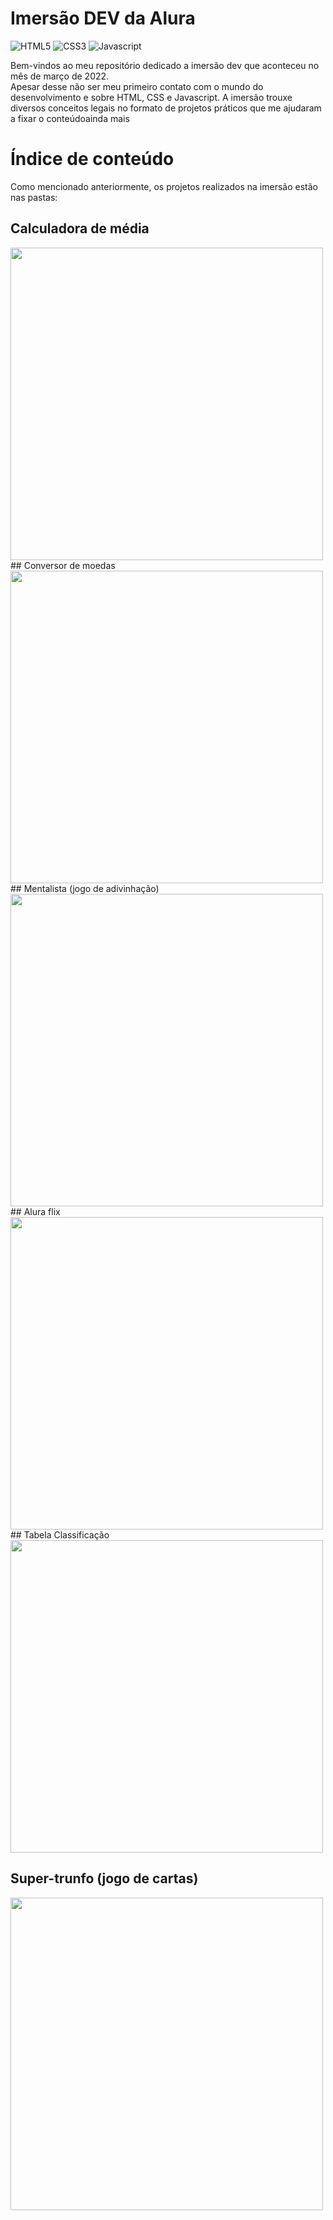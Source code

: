 #  Imersão DEV da Alura

![HTML5](https://img.shields.io/badge/html5-%23E34F26.svg?style=for-the-badge&logo=html5&logoColor=white)
![CSS3](https://img.shields.io/badge/css3-%231572B6.svg?style=for-the-badge&logo=css3&logoColor=white)
![Javascript](https://img.shields.io/badge/JavaScript-F7DF1E?style=for-the-badge&logo=javascript&logoColor=black)


Bem-vindos ao meu repositório dedicado a imersão dev que aconteceu no mês de março de 2022.  
Apesar desse não ser meu primeiro contato com o mundo do desenvolvimento e sobre HTML, CSS e Javascript. A imersão trouxe diversos conceitos legais no formato de projetos práticos que me ajudaram a fixar o conteúdoainda mais


# Índice de conteúdo

Como mencionado anteriormente, os projetos realizados na imersão estão nas pastas:
## Calculadora de média

<img src="https://user-images.githubusercontent.com/96696812/158798042-ff342a0c-ab23-42d0-b750-18e291f3486f.png" width="500">
## Conversor de moedas

<img src="https://user-images.githubusercontent.com/96696812/158798175-67d20d76-7d9c-481c-9cd4-81ace6c409c6.png" width="500">
## Mentalista  (jogo de adivinhação)

<img src="https://user-images.githubusercontent.com/96696812/158798251-029d2a28-ed8e-4861-8d9b-c403804dcd64.png" width="500">
## Alura flix

<img src="https://user-images.githubusercontent.com/96696812/158797944-d084e0f7-595e-41a7-af4b-e2531d369377.png" width="500">
## Tabela Classificação

<img src="https://user-images.githubusercontent.com/96696812/158798318-8c91e8fd-66b5-47ff-b8bf-40ed14e3194b.png" width="500">

## Super-trunfo (jogo de cartas)

<img src="https://user-images.githubusercontent.com/96696812/158798448-e5343238-ee09-48f6-b48c-004a13a25a41.png" width="500">


